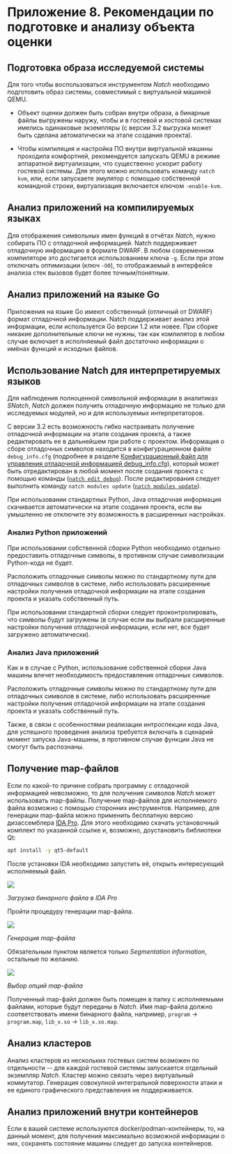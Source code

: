 <div style="page-break-before:always;">
</div>


# <a name="app_preparation"></a>Приложение 8. Рекомендации по подготовке и анализу объекта оценки

## Подготовка образа исследуемой системы

Для того чтобы воспользоваться инструментом *Natch* необходимо подготовить образ системы,
совместимый с виртуальной машиной QEMU.

* Объект оценки должен быть собран внутри образа, а бинарные файлы выгружены наружу, чтобы
  и в гостевой и хостовой системах имелись одинаковые экземпляры (с версии 3.2 выгрузка может быть
  сделана автоматически на этапе создания проекта).

* Чтобы компиляция и настройка ПО внутри виртуальной машины проходила комфортней, рекомендуется
  запускать QEMU в режиме аппаратной виртуализации, что существенно ускорит работу гостевой системы.
  Для этого можно использовать команду `natch kvm`, или, если запускаете эмулятор с помощью собственной
  командной строки, виртуализация включается ключом `-enable-kvm`.


## Анализ приложений на компилируемых языках

Для отображения символьных имен функций в отчётах *Natch*,
нужно собирать ПО с отладочной информацией.
Natch поддерживает отладочную информацию в формате DWARF.
В любом современном компиляторе это достигается использованием ключа `-g`.
Если при этом отключать оптимизации (ключ `-O0`), то отображаемый в интерфейсе анализа стек вызовов будет более точным/понятным.

## Анализ приложений на языке Go

Приложения на языке Go имеют собственный (отличный от DWARF) формат отладочной информации.
Natch поддерживает анализ этой информации, если используется Go версии 1.2 или новее.
При сборке никакие дополнительные ключи не нужны, так как компилятор в любом
случае включает в исполняемый файл достаточно информации о имёнах функций и исходных файлов.

## <a name="natch_interpreters"></a>Использование Natch для интерпретируемых языков

Для наблюдения полноценной символьной информации в аналитиках *SNatch*, *Natch*
должен получить отладочную информацию не только для исследуемых модулей, но и для
используемых интерпретаторов.

С версии 3.2 есть возможность гибко настраивать получение отладочной информации
на этапе создания проекта, а также редактировать ее в дальнейшем при работе с проектом.
Информация о сборе отладочных символов находится в конфигурационном файле
`debug_info.cfg` (подробнее в разделе
[Конфигурационный файл для управления отладочной информацией debug_info.cfg](app2_configs.md#debug_config)),
который может быть отредактирован в любой момент после создания проекта
с помощью команды ([`natch edit debug`](3_natch_cmd.md#natch_cmd_edit)).
После редактирования следует выполнить команду `natch modules update`
([`natch modules update`](3_natch_cmd.md#natch_cmd_modules_update)).

При использовании стандартных Python, Java отладочная информация скачивается автоматически на
этапе создания проекта, если вы умышленно не отключите эту возможность в расширенных
настройках.


### <a name="interpreters_python"></a>Анализ Python приложений

При использовании собственной сборки Python необходимо отдельно предоставить отладочные символы,
в противном случае символизации Python-кода не будет.

Расположить отладочные символы можно по стандартному пути для
отладочных символов в системе, либо использовать расширенные настройки получения
отладочной информации на этапе создания проекта и указать собственный путь.

При использовании стандартной сборки следует проконтролировать, что символы будут загружены
(в случае если вы выбрали расширенные настройки получения отладочной информации, если нет,
все будет загружено автоматически).

### <a name="interpreters_java"></a>Анализ Java приложений

Как и в случае с Python, использование собственной сборки Java машины влечет необходимость
предоставления отладочных символов.

Расположить отладочные символы можно по стандартному пути для
отладочных символов в системе, либо использовать расширенные настройки получения
отладочной информации на этапе создания проекта и указать собственный путь.

Также, в связи с особенностями реализации интроспекции кода Java, для успешного проведения анализа
требуется включать в сценарий момент запуска Java-машины, в противном случае функции Java
не смогут быть распознаны.

## Получение map-файлов

Если по какой-то причине собрать программу с отладочной информацией невозможно, то для получения символов *Natch* может использовать
map-файлы. Получение map-файлов для исполняемого файла возможно с помощью сторонних инструментов.
Например, для генерации map-файла можно применить бесплатную версию дизассемблера
[IDA Pro](https://hex-rays.com/ida-free/). Для этого необходимо скачать установочный комплект по указанной ссылке и, возможно,
доустановить библиотеки Qt:
```bash
apt install -y qt5-default
```
После установки IDA необходимо запустить её, открыть интересующий исполняемый файл.

<img src="images/quickstart/ida_map1.png"><figcaption>_Загрузка бинарного файла в IDA Pro_</figcaption>

Пройти процедуру генерации map-файла.

<img src="images/quickstart/ida_map2.png"><figcaption>_Генерация map-файла_</figcaption>

Обязательным пунктом является только *Segmentation information*, остальные по желанию.

<img src="images/quickstart/ida_map3.png"><figcaption>_Выбор опций map-файла_</figcaption>

Полученный map-файл должен быть помещен в папку с исполняемыми файлами, которые будут переданы в *Natch*.
Имя map-файла должно соответствовать имени бинарного файла, например, `program` -> `program.map`, `lib_x.so` -> `lib_x.so.map`.


## Анализ кластеров

Анализ кластеров из нескольких гостевых систем возможен по отдельности -- для каждой гостевой системы запускается отдельный экземпляр *Natch*.
Кластер можно связать через виртуальный коммутатор. Генерация совокупной интегральной поверхности атаки и ее единого графического представления не поддерживается.


## Анализ приложений внутри контейнеров

Если в вашей системе используются docker/podman-контейнеры, то, на данный момент, для получения максимально возможной
информации о них, сохранять состояние машины следует до запуска контейнеров.

